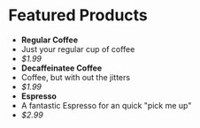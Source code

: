 # Featured Products

* **Regular Coffee**
 * Just your regular cup of coffee
 * _$1.99_
* **Decaffeinatee Coffee**
 * Coffee, but with out the jitters
 * _$1.99_
* **Espresso**
 * A fantastic Espresso for an quick "pick me up"
 * _$2.99_